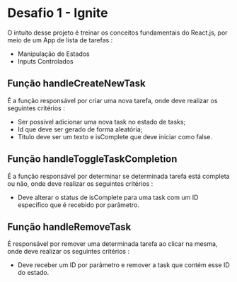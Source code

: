# Desafio 1 - Ignite

O intuito desse projeto é treinar os conceitos fundamentais do React.js, por meio de um App de lista de tarefas :

- Manipulação de Estados 
- Inputs Controlados


## Função handleCreateNewTask

É a função responsável por criar uma nova tarefa, onde deve realizar os seguintes critérios :

- Ser possível adicionar uma nova task no estado de tasks;
-  Id que deve ser gerado de forma aleatória;
-  Titulo deve ser um texto e isComplete que deve iniciar como false.


## Função handleToggleTaskCompletion

É a função responsável por determinar se determinada tarefa está completa ou não, onde deve realizar os seguintes critérios :

- Deve alterar o status de isComplete para uma task com um ID específico que é recebido por parâmetro.

## Função handleRemoveTask

É responsável por remover uma determinada tarefa ao clicar na mesma, onde deve realizar os seguintes critérios :

- Deve receber um ID por parâmetro e remover a task que contém esse ID do estado.
